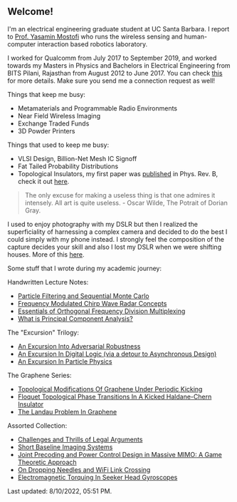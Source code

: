 ## Welcome!

I'm an electrical engineering graduate student at UC Santa Barbara. I report to [Prof. Yasamin Mostofi](https://www.ece.ucsb.edu/~ymostofi/) who runs the wireless sensing and human-computer interaction based robotics laboratory. 

I worked for Qualcomm from July 2017 to September 2019, and worked towards my Masters in Physics and Bachelors in Electrical Engineering from BITS Pilani, Rajasthan from August 2012 to June 2017. You can check [this](https://www.linkedin.com/in/apallapr/) for more details. Make sure you send me a connection request as well!

Things that keep me busy:
- Metamaterials and Programmable Radio Environments
- Near Field Wireless Imaging
- Exchange Traded Funds
- 3D Powder Printers

Things that used to keep me busy:
- VLSI Design, Billion-Net Mesh IC Signoff
- Fat Tailed Probability Distributions
- Topological Insulators, my first paper was [published](https://journals.aps.org/prb/abstract/10.1103/PhysRevB.97.085405) in Phys. Rev. B, check it out [here](https://arxiv.org/pdf/1709.08354.pdf).
 
 > The only excuse for making a useless thing is that one admires it intensely. All art is quite useless. - Oscar Wilde, The Potrait of Dorian Gray.

I used to enjoy photography with my DSLR but then I realized the superficiality of harnessing a complex camera and decided to do the best I could simply with my phone instead. I strongly feel the composition of the capture decides your skill and also I lost my DSLR when we were shifting houses. More of this [here](https://www.flickr.com/photos/105114536@N07/).

Some stuff that I wrote during my academic journey:

Handwritten Lecture Notes:
 - [Particle Filtering and Sequential Monte Carlo](https://github.com/apallaprolu/apallaprolu.github.io/raw/master/Particle_Filtering_Sequential_Monte_Carlo.pdf)
 - [Frequency Modulated Chirp Wave Radar Concepts](https://github.com/apallaprolu/apallaprolu.github.io/raw/master/FMCW_Radar_Notes.pdf)
 - [Essentials of Orthogonal Frequency Division Multiplexing](https://github.com/apallaprolu/apallaprolu.github.io/raw/master/OFDM_Lecture_Notes.pdf)
 - [What is Principal Component Analysis?](https://github.com/apallaprolu/apallaprolu.github.io/raw/master/PCA_Theory_Lecture_Notes.pdf)

The "Excursion" Trilogy:
 - [An Excursion Into Adversarial Robustness](https://github.com/apallaprolu/apallaprolu.github.io/raw/master/UCSB.pdf)
 - [An Excursion In Digital Logic (via a detour to Asynchronous Design)](https://github.com/apallaprolu/apallaprolu.github.io/raw/master/ST.pdf)
 - [An Excursion In Particle Physics](https://github.com/apallaprolu/apallaprolu.github.io/raw/master/PRL.pdf)
 
The Graphene Series:
  - [Topological Modifications Of Graphene Under Periodic Kicking](https://github.com/apallaprolu/apallaprolu.github.io/raw/master/THESIS.pdf)
  - [Floquet Topological Phase Transitions In A Kicked Haldane-Chern Insulator](https://arxiv.org/abs/1709.08354)
  - [The Landau Problem In Graphene](https://github.com/apallaprolu/apallaprolu.github.io/raw/master/IISC.pdf)
 
Assorted Collection:
 - [Challenges and Thrills of Legal Arguments](https://github.com/apallaprolu/apallaprolu.github.io/raw/master/CATOLA.pdf)
 - [Short Baseline Imaging Systems](https://github.com/apallaprolu/apallaprolu.github.io/raw/master/SBS.pdf)
 - [Joint Precoding and Power Control Design in Massive MIMO: A Game Theoretic Approach](https://github.com/apallaprolu/apallaprolu.github.io/raw/master/JP.pdf)
 - [On Dropping Needles and WiFi Link Crossing](https://arxiv.org/abs/1912.11366)
 - [Electromagnetic Torquing In Seeker Head Gyroscopes](https://github.com/apallaprolu/apallaprolu.github.io/raw/master/APOGEE.pdf)


Last updated: 8/10/2022, 05:51 PM.
